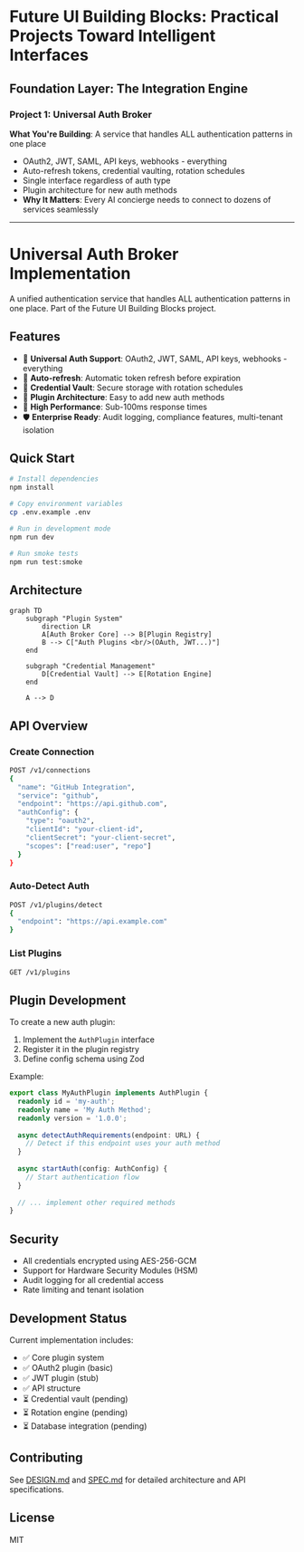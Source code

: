 # Future UI Building Blocks: Practical Projects Toward Intelligent Interfaces

## Foundation Layer: The Integration Engine

### Project 1: Universal Auth Broker

**What You're Building**: A service that handles ALL authentication patterns in one place

- OAuth2, JWT, SAML, API keys, webhooks - everything
- Auto-refresh tokens, credential vaulting, rotation schedules
- Single interface regardless of auth type
- Plugin architecture for new auth methods
- **Why It Matters**: Every AI concierge needs to connect to dozens of services seamlessly

---

# Universal Auth Broker Implementation

A unified authentication service that handles ALL authentication patterns in one place. Part of the Future UI Building Blocks project.

## Features

- 🔐 **Universal Auth Support**: OAuth2, JWT, SAML, API keys, webhooks - everything
- 🔄 **Auto-refresh**: Automatic token refresh before expiration
- 🔑 **Credential Vault**: Secure storage with rotation schedules
- 🔌 **Plugin Architecture**: Easy to add new auth methods
- 🚀 **High Performance**: Sub-100ms response times
- 🛡️ **Enterprise Ready**: Audit logging, compliance features, multi-tenant isolation

## Quick Start

```bash
# Install dependencies
npm install

# Copy environment variables
cp .env.example .env

# Run in development mode
npm run dev

# Run smoke tests
npm run test:smoke
```

## Architecture

```mermaid
graph TD
    subgraph "Plugin System"
        direction LR
        A[Auth Broker Core] --> B[Plugin Registry]
        B --> C["Auth Plugins <br/>(OAuth, JWT...)"]
    end
    
    subgraph "Credential Management"
        D[Credential Vault] --> E[Rotation Engine]
    end

    A --> D
```

## API Overview

### Create Connection
```bash
POST /v1/connections
{
  "name": "GitHub Integration",
  "service": "github",
  "endpoint": "https://api.github.com",
  "authConfig": {
    "type": "oauth2",
    "clientId": "your-client-id",
    "clientSecret": "your-client-secret",
    "scopes": ["read:user", "repo"]
  }
}
```

### Auto-Detect Auth
```bash
POST /v1/plugins/detect
{
  "endpoint": "https://api.example.com"
}
```

### List Plugins
```bash
GET /v1/plugins
```

## Plugin Development

To create a new auth plugin:

1. Implement the `AuthPlugin` interface
2. Register it in the plugin registry
3. Define config schema using Zod

Example:
```typescript
export class MyAuthPlugin implements AuthPlugin {
  readonly id = 'my-auth';
  readonly name = 'My Auth Method';
  readonly version = '1.0.0';
  
  async detectAuthRequirements(endpoint: URL) {
    // Detect if this endpoint uses your auth method
  }
  
  async startAuth(config: AuthConfig) {
    // Start authentication flow
  }
  
  // ... implement other required methods
}
```

## Security

- All credentials encrypted using AES-256-GCM
- Support for Hardware Security Modules (HSM)
- Audit logging for all credential access
- Rate limiting and tenant isolation

## Development Status

Current implementation includes:
- ✅ Core plugin system
- ✅ OAuth2 plugin (basic)
- ✅ JWT plugin (stub)
- ✅ API structure
- ⏳ Credential vault (pending)
- ⏳ Rotation engine (pending)
- ⏳ Database integration (pending)

## Contributing

See [DESIGN.md](./DESIGN.md) and [SPEC.md](./SPEC.md) for detailed architecture and API specifications.

## License

MIT